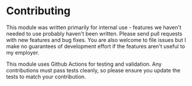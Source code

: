 # Contributing

This module was written primarily for internal use - features we haven't needed to
use probably haven't been written. Please send pull requests with new features and
bug fixes. You are also welcome to file issues but I make no guarantees of
development effort if the features aren't useful to my employer.

This module uses Github Actions for testing and validation. Any contributions
must pass tests cleanly, so please ensure you update the tests to match your
contribution.
